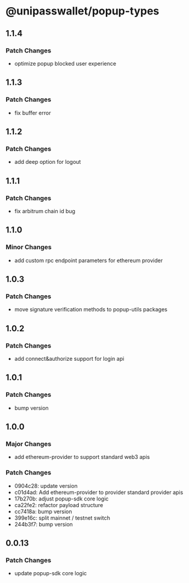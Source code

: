 # @unipasswallet/popup-types

## 1.1.4

### Patch Changes

- optimize popup blocked user experience

## 1.1.3

### Patch Changes

- fix buffer error

## 1.1.2

### Patch Changes

- add deep option for logout

## 1.1.1

### Patch Changes

- fix arbitrum chain id bug

## 1.1.0

### Minor Changes

- add custom rpc endpoint parameters for ethereum provider

## 1.0.3

### Patch Changes

- move signature verification methods to popup-utils packages

## 1.0.2

### Patch Changes

- add connect&authorize support for login api

## 1.0.1

### Patch Changes

- bump version

## 1.0.0

### Major Changes

- add ethereum-provider to support standard web3 apis

### Patch Changes

- 0904c28: update version
- c01d4ad: Add ethereum-provider to provider standard provider apis
- 17b270b: adjust popup-sdk core logic
- ca22fe2: refactor payload structure
- cc7418a: bump version
- 399e16c: split mainnet / testnet switch
- 244b3f7: bump version

## 0.0.13

### Patch Changes

- update popup-sdk core logic
